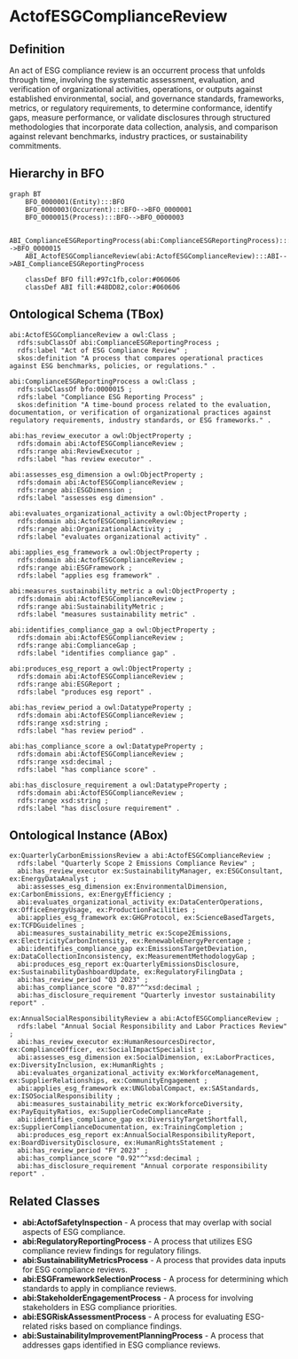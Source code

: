 # ActofESGComplianceReview

## Definition
An act of ESG compliance review is an occurrent process that unfolds through time, involving the systematic assessment, evaluation, and verification of organizational activities, operations, or outputs against established environmental, social, and governance standards, frameworks, metrics, or regulatory requirements, to determine conformance, identify gaps, measure performance, or validate disclosures through structured methodologies that incorporate data collection, analysis, and comparison against relevant benchmarks, industry practices, or sustainability commitments.

## Hierarchy in BFO
```mermaid
graph BT
    BFO_0000001(Entity):::BFO
    BFO_0000003(Occurrent):::BFO-->BFO_0000001
    BFO_0000015(Process):::BFO-->BFO_0000003
    
    ABI_ComplianceESGReportingProcess(abi:ComplianceESGReportingProcess):::ABI-->BFO_0000015
    ABI_ActofESGComplianceReview(abi:ActofESGComplianceReview):::ABI-->ABI_ComplianceESGReportingProcess
    
    classDef BFO fill:#97c1fb,color:#060606
    classDef ABI fill:#48DD82,color:#060606
```

## Ontological Schema (TBox)
```turtle
abi:ActofESGComplianceReview a owl:Class ;
  rdfs:subClassOf abi:ComplianceESGReportingProcess ;
  rdfs:label "Act of ESG Compliance Review" ;
  skos:definition "A process that compares operational practices against ESG benchmarks, policies, or regulations." .

abi:ComplianceESGReportingProcess a owl:Class ;
  rdfs:subClassOf bfo:0000015 ;
  rdfs:label "Compliance ESG Reporting Process" ;
  skos:definition "A time-bound process related to the evaluation, documentation, or verification of organizational practices against regulatory requirements, industry standards, or ESG frameworks." .

abi:has_review_executor a owl:ObjectProperty ;
  rdfs:domain abi:ActofESGComplianceReview ;
  rdfs:range abi:ReviewExecutor ;
  rdfs:label "has review executor" .

abi:assesses_esg_dimension a owl:ObjectProperty ;
  rdfs:domain abi:ActofESGComplianceReview ;
  rdfs:range abi:ESGDimension ;
  rdfs:label "assesses esg dimension" .

abi:evaluates_organizational_activity a owl:ObjectProperty ;
  rdfs:domain abi:ActofESGComplianceReview ;
  rdfs:range abi:OrganizationalActivity ;
  rdfs:label "evaluates organizational activity" .

abi:applies_esg_framework a owl:ObjectProperty ;
  rdfs:domain abi:ActofESGComplianceReview ;
  rdfs:range abi:ESGFramework ;
  rdfs:label "applies esg framework" .

abi:measures_sustainability_metric a owl:ObjectProperty ;
  rdfs:domain abi:ActofESGComplianceReview ;
  rdfs:range abi:SustainabilityMetric ;
  rdfs:label "measures sustainability metric" .

abi:identifies_compliance_gap a owl:ObjectProperty ;
  rdfs:domain abi:ActofESGComplianceReview ;
  rdfs:range abi:ComplianceGap ;
  rdfs:label "identifies compliance gap" .

abi:produces_esg_report a owl:ObjectProperty ;
  rdfs:domain abi:ActofESGComplianceReview ;
  rdfs:range abi:ESGReport ;
  rdfs:label "produces esg report" .

abi:has_review_period a owl:DatatypeProperty ;
  rdfs:domain abi:ActofESGComplianceReview ;
  rdfs:range xsd:string ;
  rdfs:label "has review period" .

abi:has_compliance_score a owl:DatatypeProperty ;
  rdfs:domain abi:ActofESGComplianceReview ;
  rdfs:range xsd:decimal ;
  rdfs:label "has compliance score" .

abi:has_disclosure_requirement a owl:DatatypeProperty ;
  rdfs:domain abi:ActofESGComplianceReview ;
  rdfs:range xsd:string ;
  rdfs:label "has disclosure requirement" .
```

## Ontological Instance (ABox)
```turtle
ex:QuarterlyCarbonEmissionsReview a abi:ActofESGComplianceReview ;
  rdfs:label "Quarterly Scope 2 Emissions Compliance Review" ;
  abi:has_review_executor ex:SustainabilityManager, ex:ESGConsultant, ex:EnergyDataAnalyst ;
  abi:assesses_esg_dimension ex:EnvironmentalDimension, ex:CarbonEmissions, ex:EnergyEfficiency ;
  abi:evaluates_organizational_activity ex:DataCenterOperations, ex:OfficeEnergyUsage, ex:ProductionFacilities ;
  abi:applies_esg_framework ex:GHGProtocol, ex:ScienceBasedTargets, ex:TCFDGuidelines ;
  abi:measures_sustainability_metric ex:Scope2Emissions, ex:ElectricityCarbonIntensity, ex:RenewableEnergyPercentage ;
  abi:identifies_compliance_gap ex:EmissionsTargetDeviation, ex:DataCollectionInconsistency, ex:MeasurementMethodologyGap ;
  abi:produces_esg_report ex:QuarterlyEmissionsDisclosure, ex:SustainabilityDashboardUpdate, ex:RegulatoryFilingData ;
  abi:has_review_period "Q3 2023" ;
  abi:has_compliance_score "0.87"^^xsd:decimal ;
  abi:has_disclosure_requirement "Quarterly investor sustainability report" .

ex:AnnualSocialResponsibilityReview a abi:ActofESGComplianceReview ;
  rdfs:label "Annual Social Responsibility and Labor Practices Review" ;
  abi:has_review_executor ex:HumanResourcesDirector, ex:ComplianceOfficer, ex:SocialImpactSpecialist ;
  abi:assesses_esg_dimension ex:SocialDimension, ex:LaborPractices, ex:DiversityInclusion, ex:HumanRights ;
  abi:evaluates_organizational_activity ex:WorkforceManagement, ex:SupplierRelationships, ex:CommunityEngagement ;
  abi:applies_esg_framework ex:UNGlobalCompact, ex:SAStandards, ex:ISOSocialResponsibility ;
  abi:measures_sustainability_metric ex:WorkforceDiversity, ex:PayEquityRatios, ex:SupplierCodeComplianceRate ;
  abi:identifies_compliance_gap ex:DiversityTargetShortfall, ex:SupplierComplianceDocumentation, ex:TrainingCompletion ;
  abi:produces_esg_report ex:AnnualSocialResponsibilityReport, ex:BoardDiversityDisclosure, ex:HumanRightsStatement ;
  abi:has_review_period "FY 2023" ;
  abi:has_compliance_score "0.92"^^xsd:decimal ;
  abi:has_disclosure_requirement "Annual corporate responsibility report" .
```

## Related Classes
- **abi:ActofSafetyInspection** - A process that may overlap with social aspects of ESG compliance.
- **abi:RegulatoryReportingProcess** - A process that utilizes ESG compliance review findings for regulatory filings.
- **abi:SustainabilityMetricsProcess** - A process that provides data inputs for ESG compliance reviews.
- **abi:ESGFrameworkSelectionProcess** - A process for determining which standards to apply in compliance reviews.
- **abi:StakeholderEngagementProcess** - A process for involving stakeholders in ESG compliance priorities.
- **abi:ESGRiskAssessmentProcess** - A process for evaluating ESG-related risks based on compliance findings.
- **abi:SustainabilityImprovementPlanningProcess** - A process that addresses gaps identified in ESG compliance reviews. 